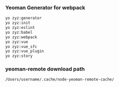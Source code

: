 ### Yeoman Generator for webpack

```bash
yo zyz:generator
yo zyz:init
yo zyz:eslint
yo zyz:babel
yo zyz:webpack
yo zyz:vue
yo zyz:vue_sfc
yo zyz:vue_plugin
yo zyz:story
```

### yeoman-remote download path

`/Users/username/.cache/node-yeoman-remote-cache/`
